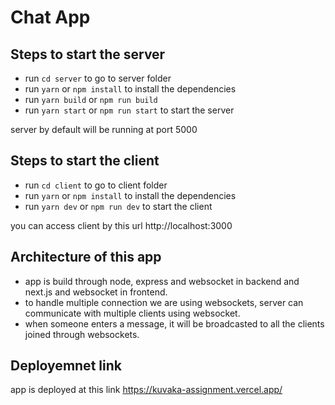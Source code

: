 # Chat App

## Steps to start the server

- run `cd server` to go to server folder
- run `yarn` or `npm install` to install the dependencies
- run `yarn build` or `npm run build`
- run `yarn start` or `npm run start` to start the server

server by default will be running at port 5000

## Steps to start the client

- run `cd client` to go to client folder
- run `yarn` or `npm install` to install the dependencies
- run `yarn dev` or `npm run dev` to start the client

you can access client by this url http://localhost:3000

## Architecture of this app

- app is build through node, express and websocket in backend and next.js and websocket in frontend.
- to handle multiple connection we are using websockets, server can communicate with multiple clients using websocket.
- when someone enters a message, it will be broadcasted to all the clients joined through websockets.

## Deployemnet link

app is deployed at this link https://kuvaka-assignment.vercel.app/
